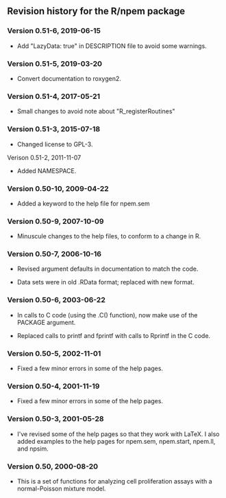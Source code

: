 ## Revision history for the R/npem package

### Version 0.51-6, 2019-06-15

- Add "LazyData: true" in DESCRIPTION file to avoid some warnings.


### Version 0.51-5, 2019-03-20

- Convert documentation to roxygen2.


### Version 0.51-4, 2017-05-21

- Small changes to avoid note about "R_registerRoutines"


### Version 0.51-3, 2015-07-18

- Changed license to GPL-3.


Verison 0.51-2, 2011-11-07

- Added NAMESPACE.


### Version 0.50-10, 2009-04-22

- Added a keyword to the help file for npem.sem


### Version 0.50-9, 2007-10-09

- Minuscule changes to the help files, to conform to a change in R.


### Version 0.50-7, 2006-10-16

- Revised argument defaults in documentation to match the code.

- Data sets were in old .RData format; replaced with new format.


### Version 0.50-6, 2003-06-22

- In calls to C code (using the .C() function), now make use of the
  PACKAGE argument.

- Replaced calls to printf and fprintf with calls to Rprintf in
  the C code.


### Version 0.50-5, 2002-11-01

- Fixed a few minor errors in some of the help pages.


### Version 0.50-4, 2001-11-19

- Fixed a few minor errors in some of the help pages.


### Version 0.50-3, 2001-05-28

- I've revised some of the help pages so that they work with LaTeX.
  I also added examples to the help pages for npem.sem, npem.start,
  npem.ll, and npsim.


### Version 0.50, 2000-08-20

- This is a set of functions for analyzing cell proliferation assays
  with a normal-Poisson mixture model.
